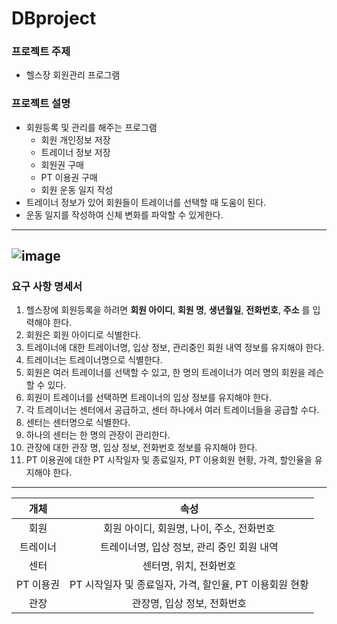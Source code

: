# DBproject

### 프로젝트 주제
  + 헬스장 회원관리 프로그램

### 프로젝트 설명
  + 회원등록 및 관리를 해주는 프로그램
    + 회원 개인정보 저장
    + 트레이너 정보 저장
    + 회원권 구매
    + PT 이용권 구매
    + 회원 운동 일지 작성
  + 트레이너 정보가 있어 회원들이 트레이너를 선택할 때 도움이 된다.
  + 운동 일지를 작성하여 신체 변화를 파악할 수 있게한다.

-----------------------------------------------------------------
![image](https://user-images.githubusercontent.com/48307813/168596752-e3ba225a-c123-4375-aed8-ed2f5034824c.png)
-----------------------------------------------------------------
### 요구 사항 명세서
 1. 헬스장에 회원등록을 하려면 __회원 아이디__, __회원 명__, __생년월일__, __전화번호__, __주소__ 를 입력해야 한다.
 2. 회원은 회원 아이디로 식별한다.
 3. 트레이너에 대한 트레이너명, 입상 정보, 관리중인 회원 내역 정보를 유지해야 한다.
 4. 트레이너는 트레이너명으로 식별한다.
 5. 회원은 여러 트레이너를 선택할 수 있고, 한 명의 트레이너가 여러 명의 회원을 레슨 할 수 있다.
 6. 회원이 트레이너를 선택하면 트레이너의 입상 정보를 유지해야 한다.
 7. 각 트레이너는 센터에서 공급하고, 센터 하나에서 여러 트레이너들을 공급할 수다.
 8. 센터는 센터명으로 식별한다.
 9. 하나의 센터는 한 명의 관장이 관리한다.
 10. 관장에 대한 관장 명, 입상 정보, 전화번호 정보를 유지해야 한다.
 11. PT 이용권에 대한 PT 시작일자 및 종료일자, PT 이용회원 현황, 가격, 할인율을 유지해야 한다.
-----------------------------------------------------------------
|개체|속성|
|:---:|:---:|
|회원     |회원 아이디, 회원명, 나이, 주소, 전화번호|
|트레이너 |트레이너명, 입상 정보, 관리 중인 회원 내역|
|센터     |센터명, 위치, 전화번호|
|PT 이용권|PT 시작일자 및 종료일자, 가격, 할인율, PT 이용회원 현황|
|관장     |관장명, 입상 정보, 전화번호|
